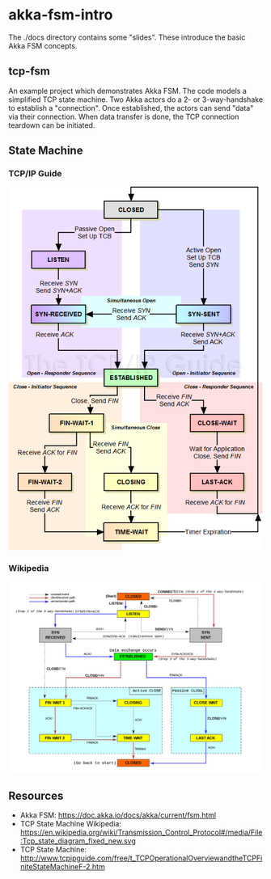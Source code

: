# akka-fsm-intro

The ./docs directory contains some "slides". These introduce the basic Akka FSM concepts.

## tcp-fsm

An example project which demonstrates Akka FSM. The code models a simplified TCP state machine. Two Akka actors do a 2- or 3-way-handshake to establish a "connection". Once established, the actors can send "data" via their connection. When data transfer is done, the TCP connection teardown can be initiated.

## State Machine

### TCP/IP Guide

![state-machine](docs/tcpfsm.png)

### Wikipedia

![state-machine wikipedia](docs/tcpfsm-wiki.png)

## Resources

- Akka FSM: https://doc.akka.io/docs/akka/current/fsm.html
- TCP State Machine Wikipedia: https://en.wikipedia.org/wiki/Transmission_Control_Protocol#/media/File:Tcp_state_diagram_fixed_new.svg
- TCP State Machine: http://www.tcpipguide.com/free/t_TCPOperationalOverviewandtheTCPFiniteStateMachineF-2.htm
